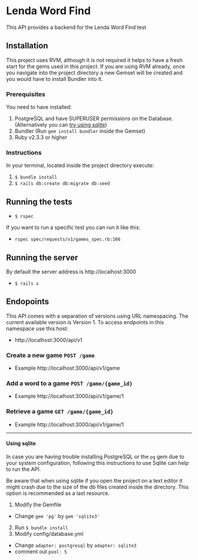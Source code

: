 # Lenda Word Find

This API provides a backend for the Lenda Word Find test

## Installation

This project uses RVM, although it is not required it helps to have a fresh start for the gems used in this project. If you are using RVM already, once you navigate into the project directory a new Gemset will be created and you would have to install Bundler into it.

### Prerequisites
You need to have installed:
1. PostgreSQL and have SUPERUSER permissions on the Database.
(Alternatively you can [try using sqlite]())
2. Bundler (Run `gem install bundler` inside the Gemset)
3. Ruby v2.3.3 or higher

### Instructions
In your terminal, located inside the project directory execute:
1. `$ bundle install`
2. `$ rails db:create db:migrate db:seed`

## Running the tests
* `$ rspec`

If you want to run a specific test you can run it like this:
* `rspec spec/requests/v1/games_spec.rb:166`

## Running the server
By default the server address is http://localhost:3000

* `$ rails s`

## Endopoints
This API comes with a separation of versions using URL namespacing.
The current available version is Version 1. To access endpoints in this namespace use this host:

* http://localhost:3000/api/v1

### Create a new game `POST /game`

* Example http://localhost:3000/api/v1/game

### Add a word to a game `POST /game/{game_id}`

* Example http://localhost:3000/api/v1/game/1

### Retrieve a game `GET /game/{game_id}`

* Example http://localhost:3000/api/v1/game/1

-----

#### Using sqlite
In case you are having trouble installing PostgreSQL or the `pg` gem due to your system configuration, following this instructions to use Sqlite can help to run the API.


Be aware that when using sqlite if you open the project on a text editor it might crash due to the size of the db files created inside the directory. This option is recommended as a last resource.

1. Modify the Gemfile
 * Change `gem 'pg'` by `gem 'sqlite3'`
2. Run `$ bundle install`
2. Modify config/database.yml
 * Change `adapter: postgresql` by `adapter: sqlite3`
 * comment out `pool: 5`
